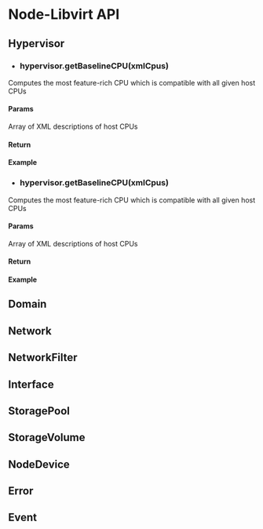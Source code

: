 # Node-Libvirt API

## Hypervisor
* ### hypervisor.getBaselineCPU(xmlCpus)
Computes the most feature-rich CPU which is compatible with all given host CPUs
#### Params
 Array of XML descriptions of host CPUs
#### Return
#### Example
* ### hypervisor.getBaselineCPU(xmlCpus)
Computes the most feature-rich CPU which is compatible with all given host CPUs
#### Params
 Array of XML descriptions of host CPUs
#### Return
#### Example
## Domain
## Network
## NetworkFilter
## Interface
## StoragePool
## StorageVolume
## NodeDevice
## Error
## Event

